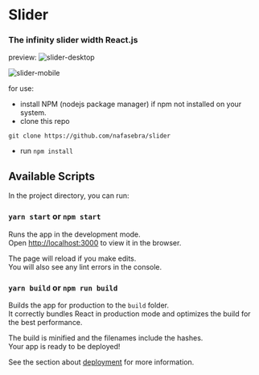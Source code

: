 # Slider
### The infinity slider width React.js

preview:
![slider-desktop](https://user-images.githubusercontent.com/74317517/138565408-1e07e66b-7b6a-4d17-9e0f-efbe72a681f8.gif)

![slider-mobile](https://user-images.githubusercontent.com/74317517/138565632-2e33685d-5e1f-456d-8c37-312f4f515334.gif)


for use:
- install NPM (nodejs package manager) if npm not installed on your system. 
- clone this repo <br />
```
git clone https://github.com/nafasebra/slider
```
- run `npm install`


## Available Scripts

In the project directory, you can run:

### `yarn start` or `npm start`

Runs the app in the development mode.\
Open [http://localhost:3000](http://localhost:3000) to view it in the browser.

The page will reload if you make edits.\
You will also see any lint errors in the console.


### `yarn build` or `npm run build`

Builds the app for production to the `build` folder.\
It correctly bundles React in production mode and optimizes the build for the best performance.

The build is minified and the filenames include the hashes.\
Your app is ready to be deployed!

See the section about [deployment](https://facebook.github.io/create-react-app/docs/deployment) for more information.

